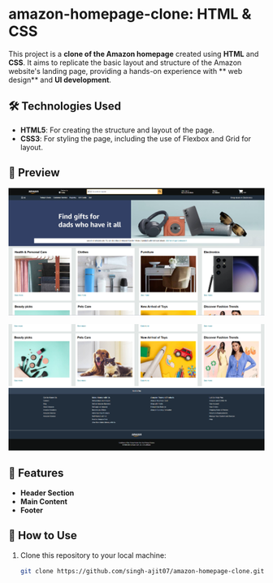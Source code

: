# amazon-homepage-clone: HTML & CSS



This project is a **clone of the Amazon homepage** created using **HTML** and **CSS**. It aims to replicate the basic layout and structure of the Amazon website's landing page, providing a hands-on experience with ** web design** and **UI development**.

## 🛠️ Technologies Used

- **HTML5**: For creating the structure and layout of the page.
- **CSS3**: For styling the page, including the use of Flexbox and Grid for layout.


## 📸 Preview

![Amazon Home Page](https://github.com/singh-ajit07/amazon-homepage-clone/blob/main/Screenshot%202024-11-13%20201932.png)



![Amazon Home Page](https://github.com/singh-ajit07/amazon-homepage-clone/blob/main/Screenshot%202024-11-13%20202929.png)


## 🚀 Features

- **Header Section**
- **Main Content**
- **Footer**

## 🌱 How to Use
1. Clone this repository to your local machine:

   ```bash
   git clone https://github.com/singh-ajit07/amazon-homepage-clone.git

